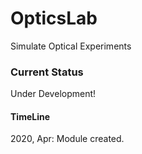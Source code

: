 # OpticsLab
Simulate Optical Experiments

### Current Status
  Under Development!
  
#### TimeLine
  2020, Apr: Module created.
